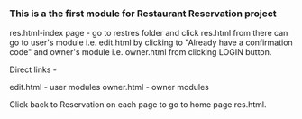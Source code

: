 ### This is a the first module for Restaurant Reservation project

 res.html-index page -  go to restres folder and click res.html from there
 can go to user's module i.e. edit.html by clicking to "Already have a confirmation code"
 and owner's module i.e. owner.html from clicking LOGIN button.

 Direct links -

 edit.html - user modules
 owner.html - owner modules

 Click back to Reservation on each page to go to home page  res.html.